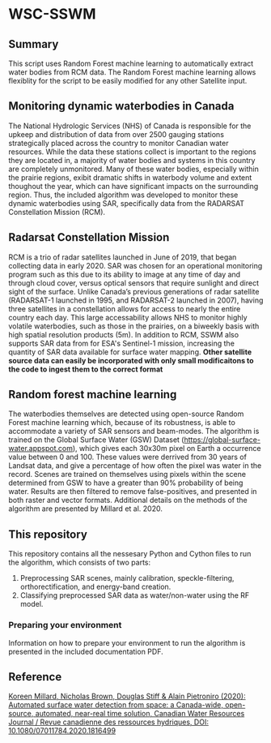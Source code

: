 # WSC-SSWM

## Summary
This script uses Random Forest machine learning to automatically extract water bodies from RCM data. The Random Forest 
machine learning allows flexiblity for the script to be easily modified for any other Satellite input.

## Monitoring dynamic waterbodies in Canada 
The National Hydrologic Services (NHS) of Canada is responsible for the upkeep and distribution of data from over
2500 gauging stations strategically placed across the country to monitor Canadian water resources. While the data these
stations collect is important to the regions they are located in, a majority of water bodies and systems in this country
are completely unmonitored. Many of these water bodies, especially within the prairie regions, exibit dramatic shifts
in waterbody volume and extent thoughout the year, which can have significant impacts on the surrounding region.
Thus, the included algorithm was developed to monitor these dynamic waterbodies using SAR, specifically data from
the RADARSAT Constellation Mission (RCM).

## Radarsat Constellation Mission
RCM is a trio of radar satellites launched in June of 2019, that began collecting data in early 2020. SAR was chosen
for an operational monitoring program such as this due to its ability to image at any time of day and through cloud
cover, versus optical sensors that require sunlight and direct sight of the surface. Unlike Canada’s previous generations
of radar satellite (RADARSAT-1 launched in 1995, and RADARSAT-2 launched in 2007), having three satellites in a
constellation allows for access to nearly the entire country each day. This large accessability allows NHS to monitor
highly volatile waterbodies, such as those in the prairies, on a biweekly basis with high spatial resolution products
(5m). In addition to RCM, SSWM also supports SAR data from for ESA's Sentinel-1 mission, increasing the quantity of SAR data
available for surface water mapping. **Other satellite source data can easily be incorporated with only small modificaitons to the code to ingest them 
to the correct format**

## Random forest machine learning 
The waterbodies themselves are detected using open-source Random Forest machine learning which, because of its
robustness, is able to accommodate a variety of SAR sensors and beam-modes. The algorithm is trained on the
Global Surface Water (GSW) Dataset (https://global-surface-water.appspot.com), which gives each 30x30m pixel on
Earth a occurrence value between 0 and 100. These values were derrived from 30 years of Landsat data, and give a
percentage of how often the pixel was water in the record. Scenes are trained on themselves using pixels within the
scene determined from GSW to have a greater than 90% probability of being water. Results are then filtered to remove
false-positives, and presented in both raster and vector formats. Additional details on the methods of the algorithm are
presented by Millard et al. 2020.

## This repository
This repository contains all the nessesary Python and Cython files to run the algorithm, which consists of two parts:
1) Preprocessing SAR scenes, mainly calibration, speckle-filtering, orthorectification, and energy-band creation. 
2) Classifying preprocessed SAR data as water/non-water using the RF model. 

### Preparing your environment

Information on how to prepare your environment to run the algorithm is presented in the included documentation PDF.

## Reference
[Koreen Millard, Nicholas Brown, Douglas Stiff & Alain Pietroniro (2020): Automated surface water detection from
space: a Canada-wide, open-source, automated, near-real time solution, Canadian Water Resources Journal / Revue
canadienne des ressources hydriques, DOI: 10.1080/07011784.2020.1816499](https://doi.org/10.1080/07011784.2020.1816499)


